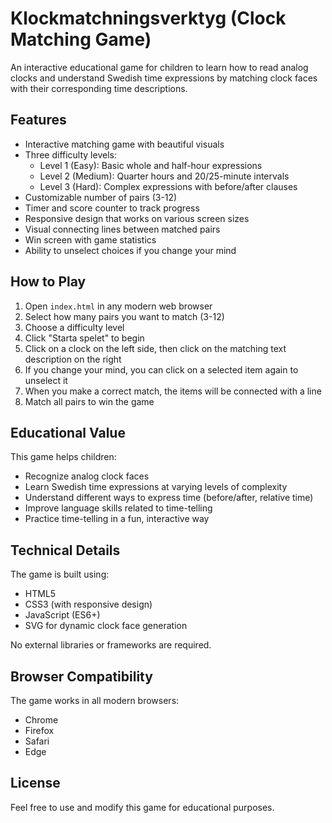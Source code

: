# Klockmatchningsverktyg (Clock Matching Game)

An interactive educational game for children to learn how to read analog clocks and understand Swedish time expressions by matching clock faces with their corresponding time descriptions.

## Features

- Interactive matching game with beautiful visuals
- Three difficulty levels:
  - Level 1 (Easy): Basic whole and half-hour expressions
  - Level 2 (Medium): Quarter hours and 20/25-minute intervals
  - Level 3 (Hard): Complex expressions with before/after clauses
- Customizable number of pairs (3-12)
- Timer and score counter to track progress
- Responsive design that works on various screen sizes
- Visual connecting lines between matched pairs
- Win screen with game statistics
- Ability to unselect choices if you change your mind

## How to Play

1. Open `index.html` in any modern web browser
2. Select how many pairs you want to match (3-12)
3. Choose a difficulty level
4. Click "Starta spelet" to begin
5. Click on a clock on the left side, then click on the matching text description on the right
6. If you change your mind, you can click on a selected item again to unselect it
7. When you make a correct match, the items will be connected with a line
8. Match all pairs to win the game

## Educational Value

This game helps children:
- Recognize analog clock faces
- Learn Swedish time expressions at varying levels of complexity
- Understand different ways to express time (before/after, relative time)
- Improve language skills related to time-telling
- Practice time-telling in a fun, interactive way

## Technical Details

The game is built using:
- HTML5
- CSS3 (with responsive design)
- JavaScript (ES6+)
- SVG for dynamic clock face generation

No external libraries or frameworks are required.

## Browser Compatibility

The game works in all modern browsers:
- Chrome
- Firefox
- Safari
- Edge

## License

Feel free to use and modify this game for educational purposes. 